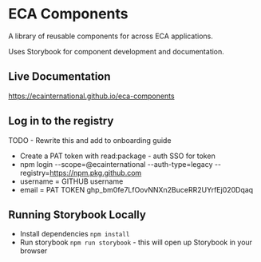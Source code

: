 # ECA Components

A library of reusable components for across ECA applications.

Uses Storybook for component development and documentation.

## Live Documentation

https://ecainternational.github.io/eca-components

## Log in to the registry
TODO - Rewrite this and add to onboarding guide
- Create a PAT token with read:package - auth SSO for token
- npm login --scope=@ecainternational --auth-type=legacy --registry=https://npm.pkg.github.com
- username = GITHUB username
- email = PAT TOKEN
  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

## Running Storybook Locally

- Install dependencies ```npm install```
- Run storybook ```npm run storybook``` - this will open up Storybook in your browser